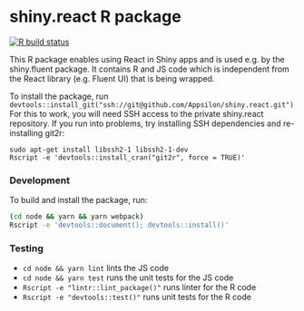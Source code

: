 # shiny.react R package

<!-- badges: start -->
[![R build status](https://github.com/Appsilon/shiny.react/workflows/R-CMD-check/badge.svg)](https://github.com/Appsilon/shiny.react/actions)
<!-- badges: end -->

This R package enables using React in Shiny apps and is used e.g. by the shiny.fluent package.
It contains R and JS code which is independent from the React library (e.g. Fluent UI) that is being wrapped.

To install the package, run `devtools::install_git("ssh://git@github.com/Appsilon/shiny.react.git")`
For this to work, you will need SSH access to the private shiny.react repository.
If you run into problems, try installing SSH dependencies and re-installing git2r:
```
sudo apt-get install libssh2-1 libssh2-1-dev
Rscript -e 'devtools::install_cran("git2r", force = TRUE)'
```

### Development

To build and install the package, run:
```sh
(cd node && yarn && yarn webpack)
Rscript -e 'devtools::document(); devtools::install()'
```

### Testing

* `cd node && yarn lint` lints the JS code
* `cd node && yarn test` runs the unit tests for the JS code
* `Rscript -e "lintr::lint_package()"` runs linter for the R code
* `Rscript -e "devtools::test()"` runs unit tests for the R code
